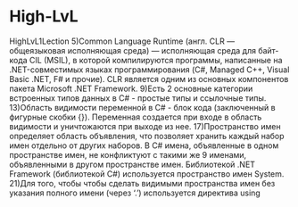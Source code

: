 # High-LvL
HighLvL1Lection
5)Common Language Runtime (англ. CLR — общеязыковая исполняющая среда) — исполняющая среда для байт-кода CIL (MSIL), в которой компилируются программы, написанные на .NET-совместимых языках программирования (C#, Managed C++, Visual Basic .NET, F# и прочие). CLR является одним из основных компонентов пакета Microsoft .NET Framework. 9)Есть 2 основные категории встроенных типов данных в C# - простые типы и ссылочные типы. 13)Область видимости переменной в C# - блок кода (заключенный в фигурные скобки {}). Переменная создается при входе в область видимости и уничтожаются при выходе из нее. 17)Пространство имен определяет область объявления, что позволяет хранить каждый набор имен отдельно от других наборов. В С# имена, объявленные в одном пространстве имен, не конфликтуют с такими же 9 именами, объявленными в другом пространстве имен. Библиотекой .NET Framework (библиотекой С#) используется пространство имен System. 21)Для того, чтобы чтобы сделать видимыми пространства имен без указания полного имени (через ‘.’) используется директива using
